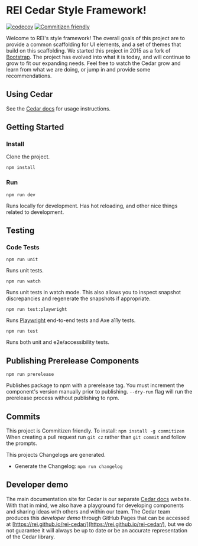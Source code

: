 # REI Cedar Style Framework!

[![codecov](https://codecov.io/gh/rei/rei-cedar/branch/master/graph/badge.svg)](https://codecov.io/gh/rei/rei-cedar)
[![Commitizen friendly](https://img.shields.io/badge/commitizen-friendly-brightgreen.svg)](http://commitizen.github.io/cz-cli/)

Welcome to REI's style framework! The overall goals of this project are to provide a common scaffolding for UI elements,
and a set of themes that build on this scaffolding. We started this project in 2015 as a fork of
[Bootstrap](http://getbootstrap.com/).
The project has evolved into what it is today, and will continue to grow to fit our expanding needs. Feel free to watch
the Cedar grow and learn from what we are doing, or jump in and provide some recommendations.

## Using Cedar

See the [Cedar docs](https://cedar.rei.com) for usage instructions.

## Getting Started

### Install

Clone the project.

`npm install`

### Run

`npm run dev`

Runs locally for development. Has hot reloading, and other nice things related to development.

## Testing

### Code Tests

`npm run unit`

Runs unit tests.

`npm run watch`

Runs unit tests in watch mode. This also allows you to inspect snapshot discrepancies and regenerate the snapshots if appropriate.

`npm run test:playwright`

Runs [Playwright](https://playwright.dev) end-to-end tests and Axe a11y tests.

`npm run test`

Runs both unit and e2e/accessibility tests.

## Publishing Prerelease Components

`npm run prerelease`

Publishes package to npm with a prerelease tag. You must increment the component's version manually prior to publishing. `--dry-run` flag will run the prerelease process without publishing to npm.

## Commits

This project is Commitizen friendly. To install: `npm install -g commitizen`
When creating a pull request run `git cz` rather than `git commit` and follow the prompts.

This projects Changelogs are generated.

- Generate the Changelog: `npm run changelog`

## Developer demo

The main documentation site for Cedar is our separate [Cedar docs](https://cedar.rei.com) website. With that in mind, we also have a playground for developing components and sharing ideas with others and within our team. The Cedar team produces this *developer demo* through GitHub Pages that can be accessed at [https://rei.github.io/rei-cedar/](https://rei.github.io/rei-cedar/), but we do not guarantee it will always be up to date or be an accurate representation of the Cedar library.

